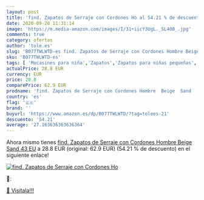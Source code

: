 ```yaml
---
layout: post
title: 'find. Zapatos de Serraje con Cordones Ho al 54.21 % de descuento'
date: 2020-09-28 11:31:14
image: 'https://m.media-amazon.com/images/I/31+iicY3UgL._SL400_.jpg'
comments: true
category: ofertas
author: 'tole.es'
slug: 'B077TWLWTD-es find. Zapatos de Serraje con Cordones Hombre Beige Sand 43 EU'
sku: 'B077TWLWTD-es'
tags: [ 'Mocasines para niña','Zapatos','Zapatos para niñas pequeñas','Zapatos y complementos','zapatos', ]
actualPrice: 28.8 EUR
currency: EUR
price: 28.8
comparePrice: 62.9 EUR
prodname: 'find. Zapatos de Serraje con Cordones Hombre  Beige  Sand   43 EU'
country: 'es'
flag: '🇪🇸'
brand: ''
buyurl: 'https://www.amazon.es/dp/B077TWLWTD/?tag=tolees-21'
descuento: '54.21'
average: '27.163636363636364'
---
```


Ahora mismo tienes [find. Zapatos de Serraje con Cordones Hombre  Beige  Sand   43 EU](https://www.amazon.es/dp/B077TWLWTD/?tag=tolees-21) a 28.8 EUR (original: 62.9 EUR) (54.21 %  de descuento) en el siguiente enlace!

[![find. Zapatos de Serraje con Cordones Ho](https://m.media-amazon.com/images/I/31+iicY3UgL._SL400_.jpg)](https://www.amazon.es/dp/B077TWLWTD/?tag=tolees-21)

🔎:


[🛒 Visítala!!!](https://www.amazon.es/dp/B077TWLWTD/?tag=tolees-21)

